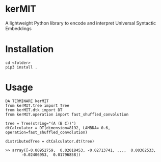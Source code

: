 # kerMIT

A lightweight Python library to encode and interpret Universal Syntactic Embeddings

# Installation
```
cd <folder> 
pip3 install .
```
# Usage
```
DA TERMINARE kerMIT
from kerMIT.tree import Tree
from kerMIT.dtk import DT
from kerMIT.operation import fast_shuffled_convolution

tree = Tree(string="(A (B C))")
dtCalculator = DT(dimension=8192, LAMBDA= 0.6, operation=fast_shuffled_convolution)

distributedTree = dtCalculator.dt(tree)

>> array([-0.00952759,  0.02018453, -0.02713741, ...,  0.00362533,
       -0.02406953,  0.01796858])
       
```



